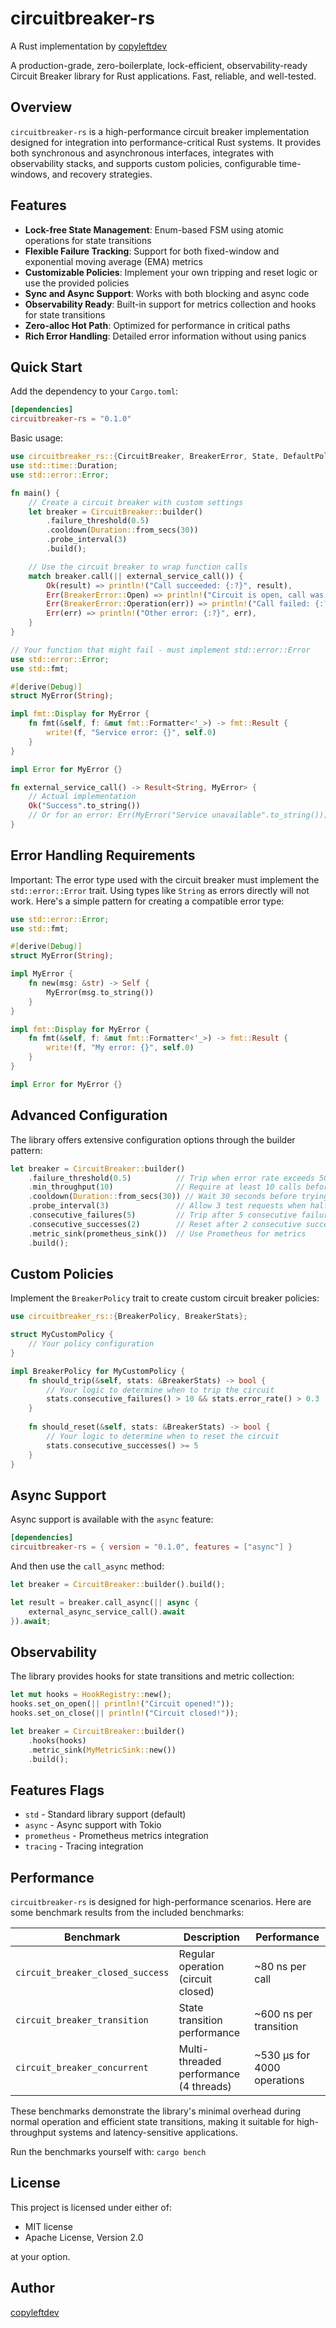 # circuitbreaker-rs

A Rust implementation by [copyleftdev](https://github.com/copyleftdev)

A production-grade, zero-boilerplate, lock-efficient, observability-ready Circuit Breaker library for Rust applications. Fast, reliable, and well-tested.

## Overview

`circuitbreaker-rs` is a high-performance circuit breaker implementation designed for integration into performance-critical Rust systems. It provides both synchronous and asynchronous interfaces, integrates with observability stacks, and supports custom policies, configurable time-windows, and recovery strategies.

## Features

- **Lock-free State Management**: Enum-based FSM using atomic operations for state transitions
- **Flexible Failure Tracking**: Support for both fixed-window and exponential moving average (EMA) metrics
- **Customizable Policies**: Implement your own tripping and reset logic or use the provided policies
- **Sync and Async Support**: Works with both blocking and async code
- **Observability Ready**: Built-in support for metrics collection and hooks for state transitions
- **Zero-alloc Hot Path**: Optimized for performance in critical paths
- **Rich Error Handling**: Detailed error information without using panics

## Quick Start

Add the dependency to your `Cargo.toml`:

```toml
[dependencies]
circuitbreaker-rs = "0.1.0"
```

Basic usage:

```rust
use circuitbreaker_rs::{CircuitBreaker, BreakerError, State, DefaultPolicy};
use std::time::Duration;
use std::error::Error;

fn main() {
    // Create a circuit breaker with custom settings
    let breaker = CircuitBreaker::builder()
        .failure_threshold(0.5)
        .cooldown(Duration::from_secs(30))
        .probe_interval(3)
        .build();

    // Use the circuit breaker to wrap function calls
    match breaker.call(|| external_service_call()) {
        Ok(result) => println!("Call succeeded: {:?}", result),
        Err(BreakerError::Open) => println!("Circuit is open, call was prevented"),
        Err(BreakerError::Operation(err)) => println!("Call failed: {:?}", err),
        Err(err) => println!("Other error: {:?}", err),
    }
}

// Your function that might fail - must implement std::error::Error
use std::error::Error;
use std::fmt;

#[derive(Debug)]
struct MyError(String);

impl fmt::Display for MyError {
    fn fmt(&self, f: &mut fmt::Formatter<'_>) -> fmt::Result {
        write!(f, "Service error: {}", self.0)
    }
}

impl Error for MyError {}

fn external_service_call() -> Result<String, MyError> {
    // Actual implementation
    Ok("Success".to_string())
    // Or for an error: Err(MyError("Service unavailable".to_string()))
}
```

## Error Handling Requirements

Important: The error type used with the circuit breaker must implement the `std::error::Error` trait. Using types like `String` as errors directly will not work. Here's a simple pattern for creating a compatible error type:

```rust
use std::error::Error;
use std::fmt;

#[derive(Debug)]
struct MyError(String);

impl MyError {
    fn new(msg: &str) -> Self {
        MyError(msg.to_string())
    }
}

impl fmt::Display for MyError {
    fn fmt(&self, f: &mut fmt::Formatter<'_>) -> fmt::Result {
        write!(f, "My error: {}", self.0)
    }
}

impl Error for MyError {}
```

## Advanced Configuration

The library offers extensive configuration options through the builder pattern:

```rust
let breaker = CircuitBreaker::builder()
    .failure_threshold(0.5)          // Trip when error rate exceeds 50%
    .min_throughput(10)              // Require at least 10 calls before considering error rate
    .cooldown(Duration::from_secs(30)) // Wait 30 seconds before trying half-open state
    .probe_interval(3)               // Allow 3 test requests when half-open
    .consecutive_failures(5)         // Trip after 5 consecutive failures regardless of rate
    .consecutive_successes(2)        // Reset after 2 consecutive successes in half-open state
    .metric_sink(prometheus_sink())  // Use Prometheus for metrics
    .build();
```

## Custom Policies

Implement the `BreakerPolicy` trait to create custom circuit breaker policies:

```rust
use circuitbreaker_rs::{BreakerPolicy, BreakerStats};

struct MyCustomPolicy {
    // Your policy configuration
}

impl BreakerPolicy for MyCustomPolicy {
    fn should_trip(&self, stats: &BreakerStats) -> bool {
        // Your logic to determine when to trip the circuit
        stats.consecutive_failures() > 10 && stats.error_rate() > 0.3
    }
    
    fn should_reset(&self, stats: &BreakerStats) -> bool {
        // Your logic to determine when to reset the circuit
        stats.consecutive_successes() >= 5
    }
}
```

## Async Support

Async support is available with the `async` feature:

```toml
[dependencies]
circuitbreaker-rs = { version = "0.1.0", features = ["async"] }
```

And then use the `call_async` method:

```rust
let breaker = CircuitBreaker::builder().build();

let result = breaker.call_async(|| async {
    external_async_service_call().await
}).await;
```

## Observability

The library provides hooks for state transitions and metric collection:

```rust
let mut hooks = HookRegistry::new();
hooks.set_on_open(|| println!("Circuit opened!"));
hooks.set_on_close(|| println!("Circuit closed!"));

let breaker = CircuitBreaker::builder()
    .hooks(hooks)
    .metric_sink(MyMetricSink::new())
    .build();
```

## Features Flags

- `std` - Standard library support (default)
- `async` - Async support with Tokio
- `prometheus` - Prometheus metrics integration
- `tracing` - Tracing integration

## Performance

`circuitbreaker-rs` is designed for high-performance scenarios. Here are some benchmark results from the included benchmarks:

| Benchmark | Description | Performance |
|-----------|-------------|-------------|
| `circuit_breaker_closed_success` | Regular operation (circuit closed) | ~80 ns per call |
| `circuit_breaker_transition` | State transition performance | ~600 ns per transition |
| `circuit_breaker_concurrent` | Multi-threaded performance (4 threads) | ~530 μs for 4000 operations |

These benchmarks demonstrate the library's minimal overhead during normal operation and efficient state transitions, making it suitable for high-throughput systems and latency-sensitive applications.

Run the benchmarks yourself with: `cargo bench`

## License

This project is licensed under either of:

- MIT license
- Apache License, Version 2.0

at your option.

## Author

[copyleftdev](https://github.com/copyleftdev)
